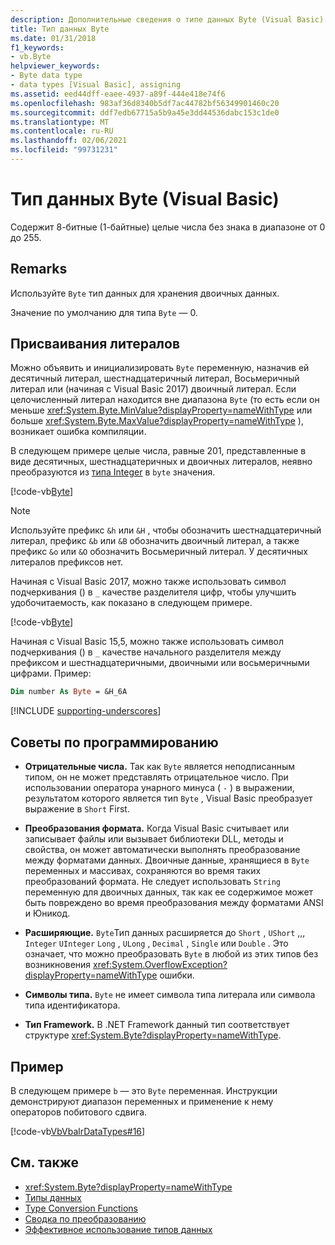 ```yaml
---
description: Дополнительные сведения о типе данных Byte (Visual Basic)
title: Тип данных Byte
ms.date: 01/31/2018
f1_keywords:
- vb.Byte
helpviewer_keywords:
- Byte data type
- data types [Visual Basic], assigning
ms.assetid: eed44dff-eaee-4937-a89f-444e418e74f6
ms.openlocfilehash: 983af36d8340b5df7ac44782bf56349901460c20
ms.sourcegitcommit: ddf7edb67715a5b9a45e3dd44536dabc153c1de0
ms.translationtype: MT
ms.contentlocale: ru-RU
ms.lasthandoff: 02/06/2021
ms.locfileid: "99731231"
---
```

# <a name="byte-data-type-visual-basic"></a>Тип данных Byte (Visual Basic)

Содержит 8-битные (1-байтные) целые числа без знака в диапазоне от 0 до 255.

## <a name="remarks"></a>Remarks

Используйте `Byte` тип данных для хранения двоичных данных.  
  
Значение по умолчанию для типа `Byte` — 0.

## <a name="literal-assignments"></a>Присваивания литералов

Можно объявить и инициализировать `Byte` переменную, назначив ей десятичный литерал, шестнадцатеричный литерал, Восьмеричный литерал или (начиная с Visual Basic 2017) двоичный литерал. Если целочисленный литерал находится вне диапазона `Byte` (то есть если он меньше <xref:System.Byte.MinValue?displayProperty=nameWithType> или больше <xref:System.Byte.MaxValue?displayProperty=nameWithType> ), возникает ошибка компиляции.

В следующем примере целые числа, равные 201, представленные в виде десятичных, шестнадцатеричных и двоичных литералов, неявно преобразуются из [типа Integer](integer-data-type.md) в `byte` значения.

[!code-vb[Byte](../../../../samples/snippets/visualbasic/language-reference/data-types/numeric-literals.vb#Byte)]

> [!NOTE]
> Используйте префикс `&h` или `&H` , чтобы обозначить шестнадцатеричный литерал, префикс `&b` или `&B` обозначить двоичный литерал, а также префикс `&o` или `&O` обозначить Восьмеричный литерал. У десятичных литералов префиксов нет.

Начиная с Visual Basic 2017, можно также использовать символ подчеркивания () в `_` качестве разделителя цифр, чтобы улучшить удобочитаемость, как показано в следующем примере.

[!code-vb[Byte](../../../../samples/snippets/visualbasic/language-reference/data-types/numeric-literals.vb#ByteS)]  

Начиная с Visual Basic 15,5, можно также использовать символ подчеркивания () в `_` качестве начального разделителя между префиксом и шестнадцатеричными, двоичными или восьмеричными цифрами. Пример:

```vb
Dim number As Byte = &H_6A
```

[!INCLUDE [supporting-underscores](../../../../includes/vb-separator-langversion.md)]

## <a name="programming-tips"></a>Советы по программированию

- **Отрицательные числа.** Так как `Byte` является неподписанным типом, он не может представлять отрицательное число. При использовании оператора унарного минуса ( `-` ) в выражении, результатом которого является тип `Byte` , Visual Basic преобразует выражение в `Short` First.
  
- **Преобразования формата.** Когда Visual Basic считывает или записывает файлы или вызывает библиотеки DLL, методы и свойства, он может автоматически выполнять преобразование между форматами данных. Двоичные данные, хранящиеся в `Byte` переменных и массивах, сохраняются во время таких преобразований формата. Не следует использовать `String` переменную для двоичных данных, так как ее содержимое может быть повреждено во время преобразования между форматами ANSI и Юникод.

- **Расширяющие.** `Byte`Тип данных расширяется до `Short` , `UShort` ,,, `Integer` `UInteger` `Long` , `ULong` , `Decimal` , `Single` или `Double` . Это означает, что можно преобразовать `Byte` в любой из этих типов без возникновения <xref:System.OverflowException?displayProperty=nameWithType> ошибки.
  
- **Символы типа.** `Byte` не имеет символа типа литерала или символа типа идентификатора.

- **Тип Framework.** В .NET Framework данный тип соответствует структуре <xref:System.Byte?displayProperty=nameWithType>.

## <a name="example"></a>Пример

 В следующем примере `b` — это `Byte` переменная. Инструкции демонстрируют диапазон переменных и применение к нему операторов побитового сдвига.

 [!code-vb[VbVbalrDataTypes#16](~/samples/snippets/visualbasic/VS_Snippets_VBCSharp/VbVbalrDataTypes/VB/Class1.vb#16)]  

## <a name="see-also"></a>См. также

- <xref:System.Byte?displayProperty=nameWithType>
- [Типы данных](index.md)
- [Type Conversion Functions](../functions/type-conversion-functions.md)
- [Сводка по преобразованию](../keywords/conversion-summary.md)
- [Эффективное использование типов данных](../../programming-guide/language-features/data-types/efficient-use-of-data-types.md)
